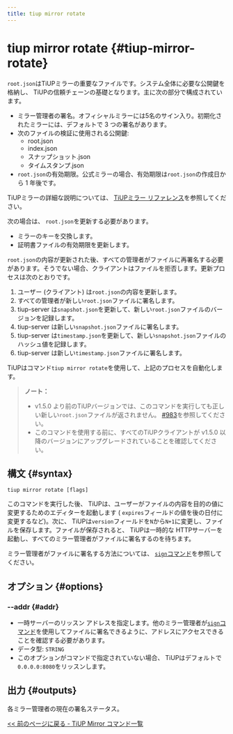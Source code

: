 ```yaml
---
title: tiup mirror rotate
---
```


# tiup mirror rotate {#tiup-mirror-rotate}

`root.json`はTiUPミラーの重要なファイルです。システム全体に必要な公開鍵を格納し、 TiUPの信頼チェーンの基礎となります。主に次の部分で構成されています。

-   ミラー管理者の署名。オフィシャルミラーには5名のサイン入り。初期化されたミラーには、デフォルトで 3 つの署名があります。
-   次のファイルの検証に使用される公開鍵:
    -   root.json
    -   index.json
    -   スナップショット.json
    -   タイムスタンプ.json
-   `root.json`の有効期限。公式ミラーの場合、有効期限は`root.json`の作成日から 1 年後です。

TiUPミラーの詳細な説明については、 [TiUPミラー リファレンス](/tiup/tiup-mirror-reference.md)を参照してください。

次の場合は、 `root.json`を更新する必要があります。

-   ミラーのキーを交換します。
-   証明書ファイルの有効期限を更新します。

`root.json`の内容が更新された後、すべての管理者がファイルに再署名する必要があります。そうでない場合、クライアントはファイルを拒否します。更新プロセスは次のとおりです。

1.  ユーザー (クライアント) は`root.json`の内容を更新します。
2.  すべての管理者が新しい`root.json`ファイルに署名します。
3.  tiup-server は`snapshot.json`を更新して、新しい`root.json`ファイルのバージョンを記録します。
4.  tiup-server は新しい`snapshot.json`ファイルに署名します。
5.  tiup-server は`timestamp.json`を更新して、新しい`snapshot.json`ファイルのハッシュ値を記録します。
6.  tiup-server は新しい`timestamp.json`ファイルに署名します。

TiUPはコマンド`tiup mirror rotate`を使用して、上記のプロセスを自動化します。

> **ノート：**
>
> -   v1.5.0 より前のTiUPバージョンでは、このコマンドを実行しても正しい新しい`root.json`ファイルが返されません。 [#983](https://github.com/pingcap/tiup/issues/983)を参照してください。
> -   このコマンドを使用する前に、すべてのTiUPクライアントが v1.5.0 以降のバージョンにアップグレードされていることを確認してください。

## 構文 {#syntax}

```shell
tiup mirror rotate [flags]
```

このコマンドを実行した後、 TiUPは、ユーザーがファイルの内容を目的の値に変更するためのエディターを起動します ( `expires`フィールドの値を後の日付に変更するなど)。次に、 TiUPは`version`フィールドを`N`から`N+1`に変更し、ファイルを保存します。ファイルが保存されると、 TiUPは一時的な HTTPサーバーを起動し、すべてのミラー管理者がファイルに署名するのを待ちます。

ミラー管理者がファイルに署名する方法については、 [`sign`コマンド](/tiup/tiup-command-mirror-sign.md)を参照してください。

## オプション {#options}

### --addr {#addr}

-   一時サーバーのリッスン アドレスを指定します。他のミラー管理者が[`sign`コマンド](/tiup/tiup-command-mirror-sign.md)を使用してファイルに署名できるように、アドレスにアクセスできることを確認する必要があります。
-   データ型: `STRING`
-   このオプションがコマンドで指定されていない場合、 TiUPはデフォルトで`0.0.0.0:8080`をリッスンします。

## 出力 {#outputs}

各ミラー管理者の現在の署名ステータス。

[&lt;&lt; 前のページに戻る - TiUP Mirror コマンド一覧](/tiup/tiup-command-mirror.md#command-list)
